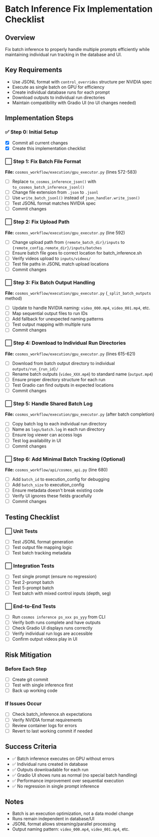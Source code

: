# Batch Inference Fix Implementation Checklist

## Overview
Fix batch inference to properly handle multiple prompts efficiently while maintaining individual run tracking in the database and UI.

## Key Requirements
- Use JSONL format with `control_overrides` structure per NVIDIA spec
- Execute as single batch on GPU for efficiency
- Create individual database runs for each prompt
- Download outputs to individual run directories
- Maintain compatibility with Gradio UI (no UI changes needed)

## Implementation Steps

### ✅ Step 0: Initial Setup
- [x] Commit all current changes
- [x] Create this implementation checklist

### ⬜ Step 1: Fix Batch File Format
**File:** `cosmos_workflow/execution/gpu_executor.py` (lines 572-583)
- [ ] Replace `to_cosmos_inference_json()` with `to_cosmos_batch_inference_jsonl()`
- [ ] Change file extension from `.json` to `.jsonl`
- [ ] Use `write_batch_jsonl()` instead of `json_handler.write_json()`
- [ ] Test JSONL format matches NVIDIA spec
- [ ] Commit changes

### ⬜ Step 2: Fix Upload Path
**File:** `cosmos_workflow/execution/gpu_executor.py` (line 592)
- [ ] Change upload path from `{remote_batch_dir}/inputs` to `{remote_config.remote_dir}/inputs/batches`
- [ ] Ensure batch file goes to correct location for batch_inference.sh
- [ ] Verify videos upload to `inputs/videos/`
- [ ] Test file paths in JSONL match upload locations
- [ ] Commit changes

### ⬜ Step 3: Fix Batch Output Handling
**File:** `cosmos_workflow/execution/gpu_executor.py` (`_split_batch_outputs` method)
- [ ] Update to handle NVIDIA naming: `video_000.mp4`, `video_001.mp4`, etc.
- [ ] Map sequential output files to run IDs
- [ ] Add fallback for unexpected naming patterns
- [ ] Test output mapping with multiple runs
- [ ] Commit changes

### ⬜ Step 4: Download to Individual Run Directories
**File:** `cosmos_workflow/execution/gpu_executor.py` (lines 615-621)
- [ ] Download from batch output directory to individual `outputs/run_{run_id}/`
- [ ] Rename batch outputs (`video_XXX.mp4`) to standard name (`output.mp4`)
- [ ] Ensure proper directory structure for each run
- [ ] Test Gradio can find outputs in expected locations
- [ ] Commit changes

### ⬜ Step 5: Handle Shared Batch Log
**File:** `cosmos_workflow/execution/gpu_executor.py` (after batch completion)
- [ ] Copy batch log to each individual run directory
- [ ] Name as `logs/batch.log` in each run directory
- [ ] Ensure log viewer can access logs
- [ ] Test log availability in UI
- [ ] Commit changes

### ⬜ Step 6: Add Minimal Batch Tracking (Optional)
**File:** `cosmos_workflow/api/cosmos_api.py` (line 680)
- [ ] Add `batch_id` to execution_config for debugging
- [ ] Add `batch_size` to execution_config
- [ ] Ensure metadata doesn't break existing code
- [ ] Verify UI ignores these fields gracefully
- [ ] Commit changes

## Testing Checklist

### ⬜ Unit Tests
- [ ] Test JSONL format generation
- [ ] Test output file mapping logic
- [ ] Test batch tracking metadata

### ⬜ Integration Tests
- [ ] Test single prompt (ensure no regression)
- [ ] Test 2-prompt batch
- [ ] Test 5-prompt batch
- [ ] Test batch with mixed control inputs (depth, seg)

### ⬜ End-to-End Tests
- [ ] Run `cosmos inference ps_xxx ps_yyy` from CLI
- [ ] Verify both runs complete and have outputs
- [ ] Check Gradio UI displays runs correctly
- [ ] Verify individual run logs are accessible
- [ ] Confirm output videos play in UI

## Risk Mitigation

### Before Each Step
- [ ] Create git commit
- [ ] Test with single inference first
- [ ] Back up working code

### If Issues Occur
- [ ] Check batch_inference.sh expectations
- [ ] Verify NVIDIA format requirements
- [ ] Review container logs for errors
- [ ] Revert to last working commit if needed

## Success Criteria
- ✅ Batch inference executes on GPU without errors
- ✅ Individual runs created in database
- ✅ Outputs downloadable for each run
- ✅ Gradio UI shows runs as normal (no special batch handling)
- ✅ Performance improvement over sequential execution
- ✅ No regression in single prompt inference

## Notes
- Batch is an execution optimization, not a data model change
- Runs remain independent in database/UI
- JSONL format allows streaming/parallel processing
- Output naming pattern: `video_000.mp4`, `video_001.mp4`, etc.